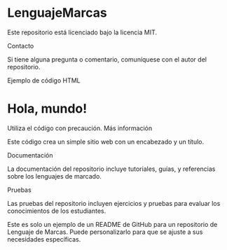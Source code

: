 # LenguajeMarcas
Este repositorio está licenciado bajo la licencia MIT.

Contacto

Si tiene alguna pregunta o comentario, comuníquese con el autor del repositorio.

Ejemplo de código
HTML

<!DOCTYPE html>
<html lang="en">
<head>
  <meta charset="UTF-8">
  <title>Mi primer sitio web</title>
</head>
<body>
  <h1>Hola, mundo!</h1>
</body>
</html>

Utiliza el código con precaución. Más información

Este código crea un simple sitio web con un encabezado y un título.

Documentación

La documentación del repositorio incluye tutoriales, guías, y referencias sobre los lenguajes de marcado.

Pruebas

Las pruebas del repositorio incluyen ejercicios y pruebas para evaluar los conocimientos de los estudiantes.

Este es solo un ejemplo de un README de GitHub para un repositorio de Lenguaje de Marcas. Puede personalizarlo para que se ajuste a sus necesidades específicas.